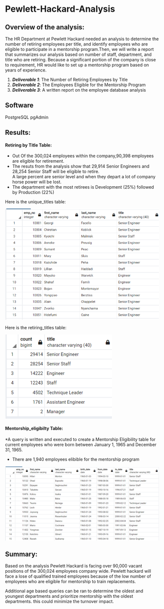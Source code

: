 # Pewlett-Hackard-Analysis


## Overview of the analysis:

The HR Department at Pewlett Hackard needed an analysis to determine the number of retiring employees per title, and identify employees who are eligible to participate in a mentorship 
program.Then, we will write a report that summarizes our analysis based on  number of staff, department, and title who are retiring. Because a significant portion of the company is
close to requirement, HR would like to set up a mentorship program based on years of experience. 

1. ***Deliverable 1***: The Number of Retiring Employees by Title
2. ***Deliverable 2***: The Employees Eligible for the Mentorship Program
3. ***Deliverable 3***: A written report on the employee database analysis 

## Software
PostgreSQL pgAdmin

## Results: 
#### Retiring by Title Table: 


* Out Of the 300,024 employees within the company,90,398 employees are eligible for retirement.
* The resuts from the analysis show that 29,914 Senior Engineers and 28,254 Senior Staff will be eligible to retire.  
   A large percent are senior level and when they depart a lot of company horse power will be lost.
* The department with the most retirees is Development (25%) followed by Production (22%)

Here is the unique_titles table:

![unique_titles.PNG](https://github.com/Praveeja-Sasidharan-Suni/Pewlett-Hackard-Analysis/blob/main/Images/unique_titles.PNG?raw=true)

Here is the retiring_titles table:

![retiring_titles.PNG](https://github.com/Praveeja-Sasidharan-Suni/Pewlett-Hackard-Analysis/blob/main/Images/retiring_titles.PNG?raw=true)

#### Mentorship_eligibilty Table:

*A query is written and executed to create a Mentorship Eligibility table for current employees who were born between January 1, 1965 and December 31, 1965.
* There are 1,940 employees elibible for the mentorship program


![mentorship_eligibility](https://github.com/Praveeja-Sasidharan-Suni/Pewlett-Hackard-Analysis/blob/main/Images/mentorship_eligibility.PNG?raw=true)


## Summary: 

Based on the analysis Pewlett Hackard is facing over 90,000 vacant positions of the 300,024 employees company wide. Pewlett hackard will face a lose of qualified trained employees
 because of the low number of employees who are eligible for mentorship to train replacements.

Additional age based queries can be ran to determine the oldest and youngest departments and prioritize mentorship with the oldest departments. this could minimize the turnover impact.

